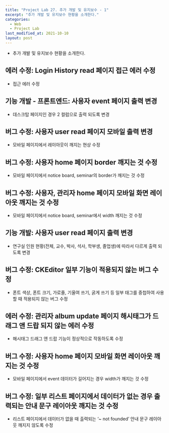 ```yaml
---
title: "Project Lab 27. 추가 개발 및 유지보수 - 1"
excerpt: "추가 개발 및 유지보수 현황을 소개한다."
categories:
  - Web
  - Project Lab
last_modified_at: 2021-10-10
layout: post
---
```

- 추가 개발 및 유지보수 현황을 소개한다.



## 에러 수정: Login History read 페이지 접근 에러 수정
- 접근 에러 수정



## 기능 개발 - 프론트엔드: 사용자 event 페이지 출력 변경
- 데스크탑 페이지인 경우 2 컬럼으로 출력 되도록 변경



## 버그 수정: 사용자 user read 페이지 모바일 출력 변경
- 모바일 페이지에서 레이아웃이 깨지는 현상 수정



## 버그 수정: 사용자 home 페이지 border 깨지는 것 수정
- 모바일 페이지에서 notice board, seminar의 border가 깨지는 것 수정



## 버그 수정: 사용자, 관리자 home 페이지 모바일 화면 레이아웃 깨지는 것 수정
- 모바일 페이지에서 notice board, seminar에서 width 깨지는 것 수정



## 기능 개발: 사용자 user read 페이지 출력 변경
- 연구실 인원 현황(전체, 교수, 박사, 석사, 학부생, 졸업생)에 따라서 다르게 출력 되도록 변경



## 버그 수정: CKEditor 일부 기능이 적용되지 않는 버그 수정
- 폰트 색상, 폰트 크기, 가로줄, 기울여 쓰기, 굵게 쓰기 등 일부 태그를 중첩하여 사용할 때 적용되지 않는 버그 수정



## 에러 수정: 관리자 album update 페이지 해시태그가 드래그 앤 드랍 되지 않는 에러 수정
- 해시태그 드래그 앤 드랍 기능이 정상적으로 작동하도록 수정



## 버그 수정: 사용자 home 페이지 모바일 화면 레이아웃 깨지는 것 수정
- 모바일 페이지에서 event 데이터가 길어지는 경우 width가 깨지는 것 수정



## 버그 수정: 일부 리스트 페이지에서 데이터가 없는 경우 출력되는 안내 문구 레이아웃 깨지는 것 수정
- 리스트 페이지에서 데이터가 없을 때 출력되는 ‘~ not founded’ 안내 문구 레이아웃 깨지지 않도록 수정
